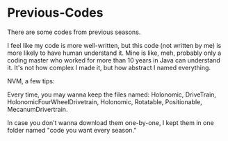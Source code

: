 # Previous-Codes
There are some codes from previous seasons.

I feel like my code is more well-written, but this code (not written by me) is more likely to have human understand it. Mine is like, meh, probably only a coding master who worked for more than 10 years in Java can understand it. It's not how complex I made it, but how abstract I named everything.

NVM, a few tips:

Every time, you may wanna keep the files named: Holonomic, DriveTrain, HolonomicFourWheelDrivetrain, Holonomic, Rotatable, Positionable, MecanumDrivertrain.

In case you don't wanna download them one-by-one, I kept them in one folder named "code you want every season."
